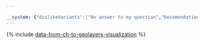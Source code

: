 ```yaml
---

__system: {"dislikeVariants":["No answer to my question","Recomendations didn't help","The content doesn't match title","Other"]}
---
```

{% include [data-from-ch-to-geolayers-visualization](../../_includes/tutorials/data-from-ch-to-geolayers-visualization.md) %}